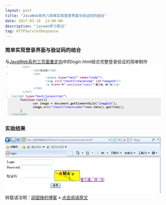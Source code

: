 ```yaml
---
layout: post
title: "JavaWeb系列八简单实现登录界面与验证码的结合"
date: 2017-03-18  13:00:00
description: "javaee学习笔记"
tag: HTTPServletResponse 
---
```

### 简单实现登录界面与验证码的结合
与[JavaWeb系列三页面重定向](http://qiuguofeng.com/2017/03/JavaWeb系列三重定向页面/)中的login.html结合完整登录验证的简单制作<br />
![no](/assets/active_images/javaweb/servlet/HttpServletResponse/7.png)
![no](/assets/active_images/javaweb/servlet/HttpServletResponse/8.png)
### 实验结果
![no](/assets/active_images/javaweb/servlet/HttpServletResponse/9.png)
转载请注明：[邱国锋的博客](http://qiuguofeng.com) » [点击阅读原文](http://qiuguofeng.com/2017/03/JavaWeb系列八简单实现登录界面与验证码的结合/)
